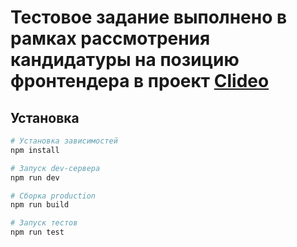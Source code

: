 # Тестовое задание выполнено в рамках рассмотрения кандидатуры на позицию фронтендера в проект [Clideo](https://clideo.com/ru)


## Установка

```bash
# Установка зависимостей
npm install

# Запуск dev-сервера
npm run dev

# Сборка production
npm run build

# Запуск тестов
npm run test
